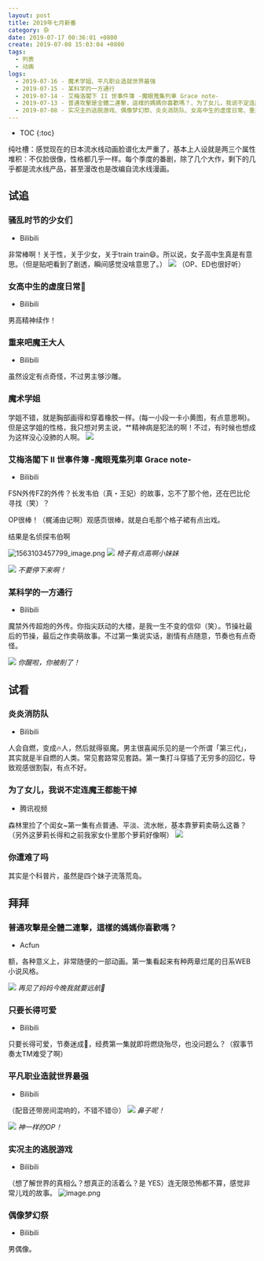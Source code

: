 ```yaml
---
layout: post
title: 2019年七月新番
category: 杂
date: 2019-07-17 00:36:01 +0800
create: 2019-07-08 15:03:04 +0800
tags: 
  - 列表
  - 动画
logs:
  - 2019-07-16 - 魔术学姐、平凡职业造就世界最强
  - 2019-07-15 - 某科学的一方通行
  - 2019-07-14 - 艾梅洛閣下 II 世事件簿 -魔眼蒐集列車 Grace note-
  - 2019-07-13 - 普通攻擊是全體二連擊，這樣的媽媽你喜歡嗎？、为了女儿，我说不定连魔王都能干掉、你遭难了吗
  - 2019-07-08 - 实况主的逃脱游戏、偶像梦幻祭、炎炎消防队、女高中生的虚度日常、重来吧魔王大人、骚乱时节的少女们、只要长得可爱
---
```


- TOC
{:toc}

纯吐槽：感觉现在的日本流水线动画脸谱化太严重了，基本上人设就是两三个属性堆积：不仅脸很像，性格都几乎一样。每个季度的番剧，除了几个大作，剩下的几乎都是流水线产品，甚至漫改也是改编自流水线漫画。

## 试追
### 骚乱时节的少女们
- Bilibili

非常棒啊！关于性，关于少女，关于train train😄。所以说，女子高中生真是有意思。（但是贴吧看到了剧透，瞬间感觉没啥意思了。）
![](https://i.loli.net/2019/07/08/5d230c49f0b2992124.jpg)
（OP、ED也很好听）

### 女高中生的虚度日常🏫
- Bilibili

男高精神续作！

### 重来吧魔王大人
- Bilibili

虽然设定有点奇怪，不过男主够沙雕。

### 魔术学姐
学姐不错，就是胸部画得和穿着橡胶一样。(每一小段一卡小黄图，有点意思啊)。但是这学姐的性格，我只想对男主说，艹精神病是犯法的啊！不过，有时候也想成为这样没心没肺的人啊。
![](https://i.loli.net/2019/07/16/5d2df209e229d44917.jpg)

### 艾梅洛閣下 II 世事件簿 -魔眼蒐集列車 Grace note-
- Bilibili

FSN外传FZ的外传？长发韦伯（真・王妃）的故事，忘不了那个他，还在巴比伦寻找（笑）？

OP很棒！（梶浦由记啊）观感页很棒，就是白毛那个格子裙有点出戏。

结果是名侦探韦伯啊

![1563103457799_image.png](https://i.loli.net/2019/07/14/5d2b10e8b957b89924.png) 
![](https://i.loli.net/2019/07/15/5d2c98eb694ea65379.jpg)
*椅子有点高啊小妹妹*

![](https://i.loli.net/2019/07/15/5d2c9e7646e2330890.jpg)
*不要停下来啊！*

### 某科学的一方通行
- Bilibili

魔禁外传超炮的外传。你指尖跃动的大楼，是我一生不变的信仰（笑）。节操社最后的节操，最后之作卖萌故事。不过第一集说实话，剧情有点随意，节奏也有点奇怪。

![](https://i.loli.net/2019/07/15/5d2c93a780b5854417.jpg)
*你醒啦，你被削了！*

## 试看
### 炎炎消防队
- Bilibili

人会自燃，变成🔥人，然后就得驱魔。男主很喜闻乐见的是一个所谓「第三代」，其实就是半自燃的人类。常见套路常见套路。第一集打斗穿插了无穷多的回忆，导致观感很割裂，有点不好。

### 为了女儿，我说不定连魔王都能干掉
- 腾讯视频

森林里捡了个闺女~第一集有点普通、平淡、流水帐，基本靠萝莉卖萌么这番？（另外这萝莉长得和之前我家女仆里那个萝莉好像啊）
![](https://i.loli.net/2019/07/14/5d2a04e37201a80040.jpg)

### 你遭难了吗
其实是个科普片，虽然是四个妹子流落荒岛。

## 拜拜

### 普通攻擊是全體二連擊，這樣的媽媽你喜歡嗎？
- Acfun

额，各种意义上，非常随便的一部动画。第一集看起来有种两章烂尾的日系WEB小说风格。

![](https://i.loli.net/2019/07/13/5d29ef3b68d7581794.jpg)
*再见了妈妈今晚我就要远航🎵*

### 只要长得可爱
- Bilibili

只要长得可爱，节奏迷成🐴，经费第一集就即将燃烧殆尽，也没问题么？（叙事节奏太TM难受了啊）

### 平凡职业造就世界最强
- Bilibili

（配音还带房间混响的，不错不错😒）
![](https://i.loli.net/2019/07/17/5d2dfcdeae40e44861.jpg)
*鼻子呢！*

![](https://i.loli.net/2019/07/17/5d2dfb2fa857053385.jpg)
*神一样的OP！*

### 实况主的逃脱游戏
- Bilibili

（想了解世界的真相么？想真正的活着么？是    YES）连无限恐怖都不算，感觉非常儿戏的故事。
![image.png](https://i.loli.net/2019/07/08/5d22ec2870a1e21732.jpg) 

### 偶像梦幻祭
- Bilibili

男偶像。